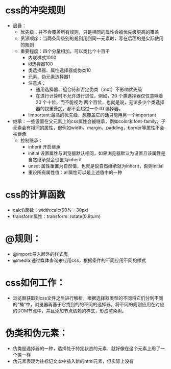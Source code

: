 # css的冲突规则
* 层叠：
   * 优先级：并不会覆盖所有规则，只是相同的属性会被优先级更高的覆盖
   * 资源顺序：当两条同级别的规则用到同一元素时，写在后面的是实际使用的规则
   * 重要程度：四个分量相加，可以类比个十百千
       * 内联样式1000     
       * id选择器100
       * 类选择器、属性选择器或伪类10
       * 元素、伪元素选择器1 
       * 注意点：
          * 通用选择器、组合符和否定伪类（:not）不影响优先级
          * 在进行计算时不允许进行进位，例如，20 个类选择器仅仅意味着 20 个十位，而不能视为 两个百位，也就是说，无论多少个类选择器的权重叠加，都不会超过一个 ID 选择器。
       *  !important:最高的优先级，想覆盖它的话只能用另一个important
* 继承：一些设置在父元素上的css属性会被继承，例如color和font-family，子元素会有相同的属性，但例如width，margin，padding，border等属性不会被继承
   * 控制继承：
      * inherit 开启继承
      * initial 设置属性与浏览器默认相同，如果浏览器默认为设置且该属性是自然继承就会设置为inherit
      * unset 属性重置为自然值，也就是说自然继承就为inherit，否则initial 
      * 重设所有属性值：all属性可以是上述值中的一种

# css的计算函数
* calc()函数：width:calc(90% - 30px)
* transform属性：transform: rotate(0.8turn)

# @规则：
* @import:导入额外的样式表
* @media:通过媒体查询来应用css，根据条件的不同应用不同的样式

# css如何工作：
* 浏览器获取到css文件之后进行解析，根据选择器类型的不同将它们分到不同的“桶”中，浏览器再基于它找到的的不同的选择器，将不同的规则应用在对应的DOM节点中，并且添加节点依赖的样式，形成渲染树。

# 伪类和伪元素：
   * 伪类是选择器的一种，选择处于特定状态的元素，就好像在这个元素上用了一个类一样
   * 伪元素表现为往标记文本中插入新的html元素，但实际上没有

